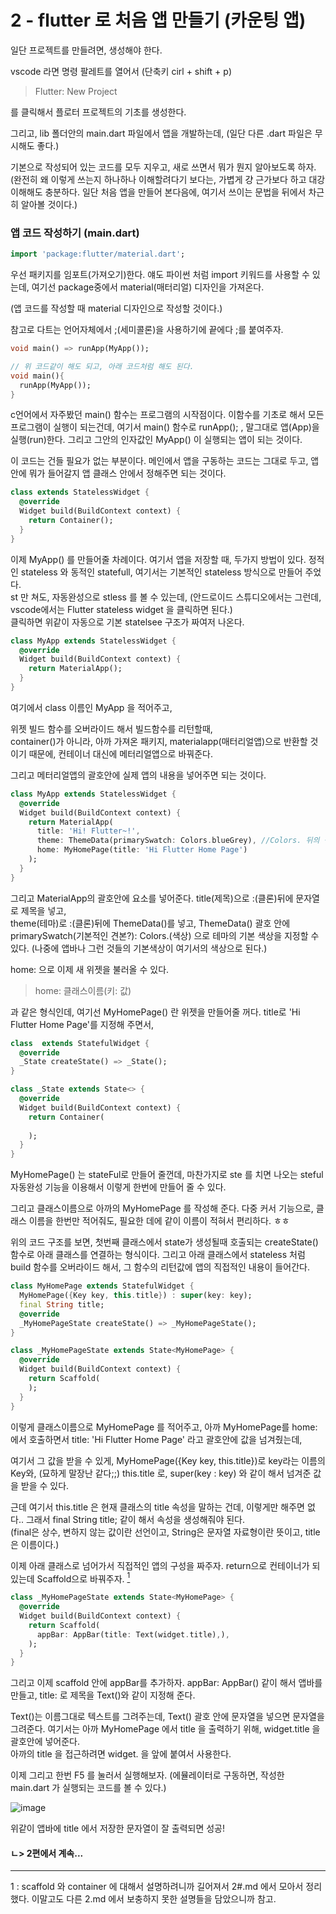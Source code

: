 # 2 - flutter 로 처음 앱 만들기 (카운팅 앱)

일단 프로젝트를 만들려면, 생성해야 한다. 

vscode 라면 명령 팔레트를 열어서 (단축키 cirl + shift + p)  
> Flutter: New Project 

를 클릭해서 플로터 프로젝트의 기초를 생성한다. 

그리고, lib 폴더안의 main.dart 파일에서 앱을 개발하는데, (일단 다른 .dart 파일은 무시해도 좋다.)

기본으로 작성되어 있는 코드를 모두 지우고, 새로 쓰면서 뭐가 뭔지 알아보도록 하자. (완전히 왜 이렇게 쓰는지 하나하나 이해할려다기 보다는, 가볍게 걍 근가보다 하고 대강 이해해도 충분하다. 일단 처음 앱을 만들어 본다음에, 여기서 쓰이는 문법을 뒤에서 차근히 알아볼 것이다.)

### 앱 코드 작성하기 (main.dart)

```dart
import 'package:flutter/material.dart';
```

우선 패키지를 임포트(가져오기)한다. 얘도 파이썬 처럼 import 키워드를 사용할 수 있는데, 여기선 package중에서 material(매터리얼) 디자인을 가져온다. 

(앱 코드를 작성할 때 material 디자인으로 작성할 것이다.)

참고로 다트는 언어자체에서 ;(세미콜론)을 사용하기에 끝에다 ;를 붙여주자.

```dart
void main() => runApp(MyApp());
```
```dart
// 위 코드같이 해도 되고, 아래 코드처럼 해도 된다.
void main(){
  runApp(MyApp());
}
```

c언어에서 자주봤던 main() 함수는 프로그램의 시작점이다. 이함수를 기초로 해서 모든 프로그램이 실행이 되는건데, 여기서 main() 함수로 runApp(); , 말그대로 앱(App)을 실행(run)한다. 그리고 그안의 인자값인 MyApp() 이 실행되는 앱이 되는 것이다.

이 코드는 건들 필요가 없는 부분이다. 메인에서 앱을 구동하는 코드는 그대로 두고, 앱안에 뭐가 들어갈지 앱 클래스 안에서 정해주면 되는 것이다.

```dart
class extends StatelessWidget {
  @override
  Widget build(BuildContext context) {
    return Container();
  }
}
```
이제 MyApp() 를 만들어줄 차례이다. 여기서 앱을 저장할 때, 두가지 방법이 있다. 정적인 stateless 와 동적인 statefull, 여기서는 기본적인 stateless 방식으로 만들어 주었다.   
st 만 쳐도, 자동완성으로 stless 를 볼 수 있는데, (안드로이드 스튜디오에서는 그런데, vscode에서는 Flutter stateless widget 을 클릭하면 된다.)  
클릭하면 위같이 자동으로 기본 statelsee 구조가 짜여저 나온다.

```dart
class MyApp extends StatelessWidget {
  @override
  Widget build(BuildContext context) {
    return MaterialApp();
  }
}
```
여기에서 class 이름인 MyApp 을 적어주고, 

위젯 빌드 함수를 오버라이드 해서 빌드함수를 리턴할때,   
container()가 아니라, 아까 가져온 패키지, materialapp(매터리얼앱)으로 반환할 것이기 때문에, 컨테이너 대신에 메터리얼앱으로 바꿔준다.

그리고 메터리얼앱의 괄호안에 실제 앱의 내용을 넣어주면 되는 것이다.

```dart
class MyApp extends StatelessWidget {
  @override
  Widget build(BuildContext context) {
    return MaterialApp(
      title: 'Hi! Flutter~!',
      theme: ThemeData(primarySwatch: Colors.blueGrey), //Colors. 뒤의 색상명은 자기가 하고싶은 색상으로
      home: MyHomePage(title: 'Hi Flutter Home Page')
    );
  }
}
```
그리고 MaterialApp의 괄호안에 요소를 넣어준다. title(제목)으로 :(클론)뒤에 문자열로 제목을 넣고,  
theme(테마)로 :(클론)뒤에 ThemeData()를 넣고, ThemeData() 괄호 안에 primarySwatch(기본적인 견본?): Colors.(색상) 으로 테마의 기본 색상을 지정할 수 있다. (나중에 앱바나 그런 것들의 기본색상이 여기서의 색상으로 된다.)

home: 으로 이제 새 위젯을 불러올 수 있다.
> home: 클래스이름(키: 값)

과 같은 형식인데, 여기선 MyHomePage() 란 위젯을 만들어줄 꺼다. title로 'Hi Flutter Home Page'를 지정해 주면서,

```dart
class  extends StatefulWidget {
  @override
  _State createState() => _State();
}

class _State extends State<> {
  @override
  Widget build(BuildContext context) {
    return Container(
      
    );
  }
}
```
MyHomePage() 는 stateFul로 만들어 줄껀데, 마찬가지로 ste 를 치면 나오는 steful 자동완성 기능을 이용해서 이렇게 한번에 만들어 줄 수 있다. 

그리고 클래스이름으로 아까의 MyHomePage 를 작성해 준다. 다중 커서 기능으로, 클래스 이름을 한번만 적어줘도, 필요한 데에 같이 이름이 적혀서 편리하다. ㅎㅎ

위의 코드 구조를 보면, 첫번째 클래스에서 state가 생성될때 호출되는 createState() 함수로 아래 클래스를 연결하는 형식이다. 그리고 아래 클래스에서 stateless 처럼 build 함수를 오버라이드 해서, 그 함수의 리턴값에 앱의 직접적인 내용이 들어간다.

```dart
class MyHomePage extends StatefulWidget {
  MyHomePage({Key key, this.title}) : super(key: key);
  final String title;
  @override
  _MyHomePageState createState() => _MyHomePageState();
}

class _MyHomePageState extends State<MyHomePage> {
  @override
  Widget build(BuildContext context) {
    return Scaffold(
    );
  }
}
```

이렇게 클래스이름으로 MyHomePage 를 적어주고, 아까 MyHomePage를 home: 에서 호출하면서 title: 'Hi Flutter Home Page' 라고 괄호안에 값을 넘겨줬는데,

여기서 그 값을 받을 수 있게, MyHomePage({Key key, this.title})로 key라는 이름의 Key와, (묘하게 말장난 같다;;) this.title 로, super(key : key) 와 같이 해서 넘겨준 값을 받을 수 있다.

근데 여기서 this.title 은 현재 클래스의 title 속성을 말하는 건데, 이렇게만 해주면 없다.. 그래서 final String title; 같이 해서 속성을 생성해줘야 된다.  
(final은 상수, 변하지 않는 값이란 선언이고, String은 문자열 자료형이란 뜻이고, title 은 이름이다.)

이제 아래 클래스로 넘어가서 직접적인 앱의 구성을 짜주자. return으로 컨테이너가 되있는데 Scaffold으로 바꿔주자. <a href="#link1"><sup>1</sup></a>

```dart
class _MyHomePageState extends State<MyHomePage> {
  @override
  Widget build(BuildContext context) {
    return Scaffold(
      appBar: AppBar(title: Text(widget.title),),
    );
  }
}
```
그리고 이제 scaffold 안에 appBar를 추가하자. appBar: AppBar() 같이 해서 앱바를 만들고, title: 로 제목을 Text()와 같이 지정해 준다.

Text()는 이름그대로 텍스트를 그려주는데, Text() 괄호 안에 문자열을 넣으면 문자열을 그려준다. 여기서는 아까 MyHomePage 에서 title 을 출력하기 위해, widget.title 을 괄호안에 넣어준다.   
아까의 title 을 접근하려면 widget. 을 앞에 붙여서 사용한다.

이제 그리고 한번 F5 를 눌러서 실행해보자. (에뮬레이터로 구동하면, 작성한 main.dart 가 실행되는 코드를 볼 수 있다.)

![image](https://user-images.githubusercontent.com/48408417/80909185-5673df80-8d61-11ea-928d-e4b7bb216480.png)

위같이 앱바에 title 에서 저장한 문자열이 잘 출력되면 성공!

#### ㄴ> 2편에서 계속...

---

<a name="link1">1 : scaffold 와 container 에 대해서 설명하려니까 길어져서 2#.md 에서 모아서 정리했다. 이말고도 다른 2.md 에서 보충하지 못한 설명들을 담았으니까 참고.
